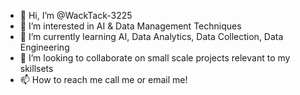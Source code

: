 - 👋 Hi, I’m @WackTack-3225
- 👀 I’m interested in AI & Data Management Techniques
- 🌱 I’m currently learning AI, Data Analytics, Data Collection, Data Engineering
- 💞️ I’m looking to collaborate on small scale projects relevant to my skillsets
- 📫 How to reach me call me or email me!

<!---
WackTack-3225/WackTack-3225 is a ✨ special ✨ repository because its `README.md` (this file) appears on your GitHub profile.
You can click the Preview link to take a look at your changes.
--->
